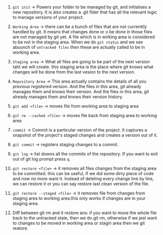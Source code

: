 1. `git init` -> Powers your folder to be managed by git, and initialises a new repository. It is also creates a .git flder that has all the relevant logic to manage versions of your project.

2.  `Working Area` -> there can be a bunch of files that are not currenttly handled by git. It means that changes done or o be done in those files are not managed by git yet. A file which is in wirking area is considered to be not in the staging area. When we do `git status` and we see abuunch of `untracked files` then these are actually called to be in working area.

3.  `Staging area` -> What all files are going to be part of the next version taht we will create. this staging area is the place where git knows what changes will be done from the last vesion to the next version.

4.  `Repository Area` -> This area actually contains the details of all you previous registered version. And the files in this area, git already manages them and knows their version. And the files in this area, git already manages them and knows their version history.

5.  `git add <file>` -> moves file from working area to staging area

6.  `git rm --cached <file>` -> moves file back from staging area to working area

7.  `commit` -> Commit is a particular version of the project. It captures a snapshot of the project's staged changes and creates a version out of it.

8.  `git commit` -> registers staging changes to a commit.

9.  `git log` -> list downs all the commits of the repository. If you want to exit out of git log prompt press `q`.

10.  `git restore <file>` -> it removes all files changes from the staging area to be committed. this can be useful, if we did some dirty piece of code and now no more want it. Instead of deleting every change line by line, we can restore it or you can say restore last clean version of the file.

11.  `git restore --staged <file>` -> it removes file from changes from staging area to working area.this only works if changes are in your staging area.

12. Diff between git rm and it restore
ans: if you want to move the whole file back to the untracked state, then we do git rm, otherwise if we jest want to changes to be moved in working area or stagin area then we git reatore.